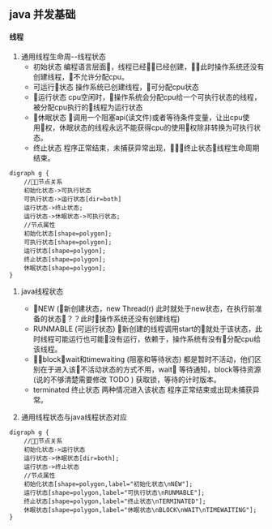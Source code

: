 ## java 并发基础
#### 线程

1. 通用线程生命周--线程状态
    - 初始状态 编程语言层面，线程已经已经创建，此时操作系统还没有创建线程，不允许分配cpu。
    - 可运行状态 操作系统已创建线程，可分配cpu状态
    - 运行状态 cpu空闲时，操作系统会分配cpu给一个可执行状态的线程，
    被分配cpu执行的线程为运行状态
    - 休眠状态 调用一个阻塞api(读文件)或者等待条件变量，让出cpu使用权，休眠状态的线程永远不能获得cpu的使用权除非转换为可执行状态。
    - 终止状态 程序正常结束，未捕获异常出现，终止状态线程生命周期结束。

```dot{engine="dot"}
digraph g {
    //节点关系
    初始化状态->可执行状态
    可执行状态->运行状态[dir=both]
    运行状态->终止状态;
    运行状态->休眠状态->可执行状态;
    //节点属性
    初始化状态[shape=polygon];
    可执行状态[shape=polygon];
    运行状态[shape=polygon];
    终止状态[shape=polygon];
    休眠状态[shape=polygon];
}
```

1. java线程状态
    - NEW (新创建状态，new Thread(r) 此时就处于new状态，在执行前准备的状态？？此时操作系统还没有创建线程)
    - RUNMABLE (可运行状态) 新创建的线程调用start的就处于该状态，此时线程可能运行也可能没有运行，依赖于，操作系统有没有分配cpu给该线程。
    - block，wait和timewaiting (阻塞和等待状态) 都是暂时不活动，他们区别在于进入该不活动状态的方式不用，wait 等待通知，block等待资源(说的不够清楚需要修改 TODO )  获取锁，等待的计时版本。
    - terminated 终止状态 两种情况进入该状态 程序正常结束或出现未捕获异常。

2. 通用线程状态与java线程状态对应

```dot{engine="circo"}
digraph g {
    //节点关系
    初始化状态->运行状态
    运行状态->休眠状态[dir=both];
    运行状态->终止状态
    //节点属性
    初始化状态[shape=polygon,label="初始化状态\nNEW"];
    运行状态[shape=polygon,label="可执行状态\nRUNMABLE"];
    终止状态[shape=polygon,label="终止状态\nTERMINATED"];
    休眠状态[shape=polygon,label="休眠状态\nBLOCK\nWAIT\nTIMEWAITING"];
}
```
